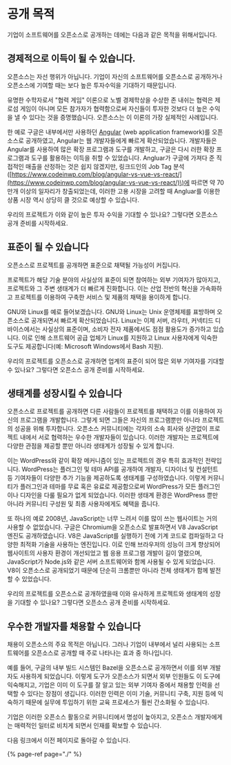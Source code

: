 # 공개 목적

기업이 소프트웨어를 오픈소스로 공개하는 데에는 다음과 같은 목적을 위해서입니다. 

## 경제적으로 이득이 될 수 있습니다. 

오픈소스는 자선 행위가 아닙니다. 기업이 자신의 소프트웨어를 오픈소스로 공개하거나 오픈소스에 기여할 때는 보다 높은 투자수익을 기대하기 때문입니다.

유명한 수학자로서 "협력 게임" 이론으로 노벨 경제학상을 수상한 존 내쉬는 협력은 제로섬 게임이 아니며 모든 참가자가 협력함으로써 자신들이 투자한 것보다 더 높은 수익을 낼 수 있다는 것을 증명했습니다. 오픈소스는 이 이론의 가장 실제적인 사례입니다. 

한 예로 구글은 내부에서만 사용하던 [Angular](https://angular.io/) \(web application framework\)를 오픈소스로 공개하였고, Angular는 웹 개발자들에게 빠르게 확산되었습니다. 개발자들은 Angular를 사용하여 많은 확장 프로그램과 도구를 개발하고, 구글은 다시 러한 확장 프로그램과 도구를 활용하는 이득을 취할 수 있었습니다. Angluar가 구글에 가져다 준 직접적인 매출을 산정하는 것은 쉽지 않겠지만, 링크드인의 Job Tag 분석\([https://www.codeinwp.com/blog/angular-vs-vue-vs-react/](https://www.codeinwp.com/blog/angular-vs-vue-vs-react/)\)에 따르면 약 70만개 이상의 일자리가 창출되었는데, 이러한 고용 시장을 고려할 때 Angluar를 이용한 상품 시장 역시 상당히 클 것으로 예상할 수 있습니다.

우리의 프로젝트가 이와 같이 높은 투자 수익을 기대할 수 있나요? 그렇다면 오픈소스 공개 준비를 시작하세요. 

## 표준이 될 수 있습니다

오픈소스로 프로젝트를 공개하면 표준으로 채택될 가능성이 커집니다.

프로젝트가 해당 기술 분야의 사실상의 표준이 되면 참여하는 외부 기여자가 많아지고, 프로젝트와 그 주변 생태계가 더 빠르게 진화합니다. 이는 산업 전반의 혁신을 가속화하고 프로젝트를 이용하여 구축한 서비스 및 제품의 채택을 용이하게 합니다.

GNU와 Linux를 예로 들어보겠습니다. GNU와 Linux는 Unix 운영체제를 표방하며 오픈소스로 공개되면서 빠르게 확산되었습니다. Linux는 이제 서버, 라우터, 커넥티드 디바이스에서는 사실상의 표준이며, 소비자 전자 제품에서도 점점 활용도가 증가하고 있습니다. 이로 인해 소프트웨어 공급 업체가 Linux를 지원하고 Linux 사용자에게 익숙한 도구도 제공합니다\(예: Microsoft Windows에서 Bash 지원\).

우리의 프로젝트를 오픈소스로 공개하면 업계의 표준이 되어 많은 외부 기여자를 기대할 수 있나요? 그렇다면 오픈소스 공개 준비를 시작하세요.

## 생태계를 성장시킬 수 있습니다

오픈소스로 프로젝트를 공개하면 다른 사람들이 프로젝트를 채택하고 이를 이용하여 자신의 프로그램을 개발합니다. 그렇게 되면 그들은 자신의 프로그램뿐만 아니라 프로젝트의 성공을 위해 투자합니다. 오픈소스 커뮤니티에는 각자의 소속 회사와 상관없이 프로젝트 내에서 서로 협력하는 우수한 개발자들이 있습니다. 이러한 개발자는 프로젝트에 다양한 관점을 제공할 뿐만 아니라 생태계가 성장될 수 있게 합니다.

이는 WordPress와 같이 확장 메커니즘이 있는 프로젝트의 경우 특히 효과적인 전략입니다. WordPress는 플러그인 및 테마 API를 공개하여 개발자, 디자이너 및 컨설턴트 등 기여자들이 다양한 추가 기능을 제공하도록 생태계를 구성하였습니다. 이렇게 커뮤니티가 플러그인과 테마를 무료 혹은 유료로 제공함으로써 WordPress가 모든 플러그인이나 디자인을 다룰 필요가 없게 되었습니다. 이러한 생태계 환경은 WordPress 뿐만 아니라 커뮤니티 구성원 및 최종 사용자에게도 혜택을 줍니다.

또 하나의 예로 2008년, JavaScript는 너무 느려서 이를 많이 쓰는 웹사이트는 거의 사용할 수 없었습니다. 구글은 Chromium을 오픈소스로 발표하면서 V8 JavaScript 엔진도 공개하였습니다. V8은 JavaScript를 실행하기 전에 기계 코드로 컴파일하고 다양한 최적화 기술을 사용하는 엔진입니다. 이로 인해 브라우저의 성능이 크게 향상되어 웹사이트의 사용자 환경이 개선되었고 웹 응용 프로그램 개발이 길이 열렸으며, JavaScript가 Node.js와 같은 서버 소프트웨어와 함께 사용될 수 있게 되었습니다. V8이 오픈소스로 공개되었기 때문에 단순히 크롬뿐만 아니라 전체 생태계가 함께 발전할 수 있었습니다.

우리의 프로젝트를 오픈소스로 공개하였을때 이와 유사하게 프로젝트와 생태계의 성장을 기대할 수 있나요? 그렇다면 오픈소스 공개 준비를 시작하세요.

## 우수한 개발자를 채용할 수 있습니다

채용이 오픈소스의 주요 목적은 아닙니다. 그러나 기업이 내부에서 널리 사용되는 소프트웨어를 오픈소스로 공개할 때 주로 나타나는 효과 중 하나입니다.‌

예를 들어, 구글의 내부 빌드 시스템인 Bazel을 오픈소스로 공개하면서 이를 외부 개발자도 사용하게 되었습니다. 이렇게 도구가 오픈소스가 되면서 외부 인원들도 이 도구에 익숙해지고, 기업은 이미 이 도구를 잘 알고 있는 외부 기여자 중에서 채용할 인력을 선택할 수 있다는 장점이 생깁니다. 이러한 인력은 이미 기술, 커뮤니티 구축, 지원 등에 익숙하기 때문에 실무에 투입하기 위한 교육 프로세스가 훨씬 간소화될 수 있습니다.

기업은 이러한 오픈소스 활동으로 커뮤니티에서 명성이 높아지고, 오픈소스 개발자에게는 매력적인 일터로 비치게 되면서 인재를 확보할 수 있습니다.

다음 링크에서 이전 페이지로 돌아갈 수 있습니다.

{% page-ref page="./" %}

